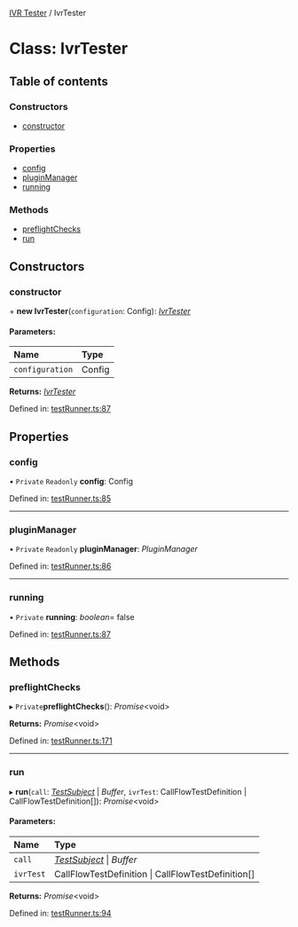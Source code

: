 [IVR Tester](../README.md) / IvrTester

# Class: IvrTester

## Table of contents

### Constructors

- [constructor](ivrtester.md#constructor)

### Properties

- [config](ivrtester.md#config)
- [pluginManager](ivrtester.md#pluginmanager)
- [running](ivrtester.md#running)

### Methods

- [preflightChecks](ivrtester.md#preflightchecks)
- [run](ivrtester.md#run)

## Constructors

### constructor

\+ **new IvrTester**(`configuration`: Config): [*IvrTester*](ivrtester.md)

#### Parameters:

Name | Type |
:------ | :------ |
`configuration` | Config |

**Returns:** [*IvrTester*](ivrtester.md)

Defined in: [testRunner.ts:87](https://github.com/SketchingDev/ivr-tester/blob/2dd1912/packages/ivr-tester/src/testRunner.ts#L87)

## Properties

### config

• `Private` `Readonly` **config**: Config

Defined in: [testRunner.ts:85](https://github.com/SketchingDev/ivr-tester/blob/2dd1912/packages/ivr-tester/src/testRunner.ts#L85)

___

### pluginManager

• `Private` `Readonly` **pluginManager**: *PluginManager*

Defined in: [testRunner.ts:86](https://github.com/SketchingDev/ivr-tester/blob/2dd1912/packages/ivr-tester/src/testRunner.ts#L86)

___

### running

• `Private` **running**: *boolean*= false

Defined in: [testRunner.ts:87](https://github.com/SketchingDev/ivr-tester/blob/2dd1912/packages/ivr-tester/src/testRunner.ts#L87)

## Methods

### preflightChecks

▸ `Private`**preflightChecks**(): *Promise*<void\>

**Returns:** *Promise*<void\>

Defined in: [testRunner.ts:171](https://github.com/SketchingDev/ivr-tester/blob/2dd1912/packages/ivr-tester/src/testRunner.ts#L171)

___

### run

▸ **run**(`call`: [*TestSubject*](../interfaces/testsubject.md) \| *Buffer*, `ivrTest`: CallFlowTestDefinition \| CallFlowTestDefinition[]): *Promise*<void\>

#### Parameters:

Name | Type |
:------ | :------ |
`call` | [*TestSubject*](../interfaces/testsubject.md) \| *Buffer* |
`ivrTest` | CallFlowTestDefinition \| CallFlowTestDefinition[] |

**Returns:** *Promise*<void\>

Defined in: [testRunner.ts:94](https://github.com/SketchingDev/ivr-tester/blob/2dd1912/packages/ivr-tester/src/testRunner.ts#L94)
